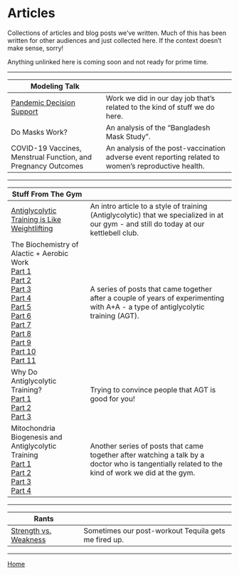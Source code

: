 # Articles

Collections of articles and blog posts we’ve written. Much of this has been written for other audiences and just collected here.  If the context doesn’t make sense, sorry!

Anything unlinked here is coming soon and not ready for prime time.

----

| Modeling Talk                                                |                                                              |
| ------------------------------------------------------------ | ------------------------------------------------------------ |
| [Pandemic Decision Support](articles/pandemic-decision-support-for-a-novel-problem-and-its-challenges.md) | Work we did in our day job that’s related to the kind of stuff we do here. |
| Do Masks Work?                                               | An analysis of the “Bangladesh Mask Study”.                  |
| COVID-19 Vaccines, Menstrual Function, and Pregnancy Outcomes | An analysis of the post-vaccination adverse event reporting related to women’s reproductive health. |

----

| Stuff From The Gym |  |
| ------------- | ------------- |
| [Antiglycolytic Training is Like Weightlifting](articles/antiglycolytic-training-is-like-weightlifting.md) | An intro article to a style of training (Antiglycolytic) that we specialized in at our gym - and still do today at our kettlebell club. |
| The Biochemistry of Alactic + Aerobic Work<br />[Part 1](articles/the-biochemistry-of-alactic-aerobic-work-part-1.md)<br />[Part 2](articles/the-biochemistry-of-alactic-aerobic-work-part-2.md)<br />[Part 3](articles/the-biochemistry-of-alactic-aerobic-work-part-3.md)<br />[Part 4](articles/the-biochemistry-of-alactic-aerobic-work-part-4.md)<br />[Part 5](articles/the-biochemistry-of-alactic-aerobic-work-part-5.md)<br />[Part 6](articles/the-biochemistry-of-alactic-aerobic-work-part-6.md)<br />[Part 7](articles/the-biochemistry-of-alactic-aerobic-work-part-7.md)<br />[Part 8](articles/the-biochemistry-of-alactic-aerobic-work-part-8.md)<br />[Part 9](articles/the-biochemistry-of-alactic-aerobic-work-part-9.md)<br />[Part 10](articles/the-biochemistry-of-alactic-aerobic-work-part-10.md)<br />[Part 11](articles/the-biochemistry-of-alactic-aerobic-work-part-11.md) | A series of posts that came together after a couple of years of experimenting with A+A - a type of antiglycolytic training (AGT). |
| Why Do Antiglycolytic Training?<br />[Part 1](articles/why-do-antiglycolytic-training-part-1.md)<br />[Part 2](articles/why-do-antiglycolytic-training-part-2.md)<br />[Part 3](articles/why-do-antiglycolytic-training-part-3.md) | Trying to convince people that AGT is good for you! |
| Mitochondria Biogenesis and Antiglycolytic Training<br />[Part 1](articles/mitochondria-biogenesis-and-antiglycolytic-training-part-1.md)<br />[Part 2](articles/mitochondria-biogenesis-and-antiglycolytic-training-part-2.md)<br />[Part 3](articles/mitochondria-biogenesis-and-antiglycolytic-training-part-3.md)<br />[Part 4](articles/mitochondria-biogenesis-and-antiglycolytic-training-part-4.md) | Another series of posts that came together after watching a talk by a doctor who is tangentially related to the kind of work we did at the gym. |

----

| Rants |  |
| ------------- | ------------- |
| [Strength vs. Weakness](articles/strength-vs-weakness.md) | Sometimes our post-workout Tequila gets me fired up. |

----

[Home](index.md)

